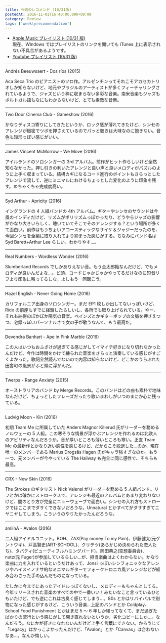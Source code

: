 ```yaml
---
title: 今週のレコメンド (10/31版)
postedAt: 2016-11-01T16:40:00.000+09:00
category: Review
tags: ['weeklyrecommendation']
---
```


- [Apple Music プレイリスト (10/31 版)](https://itunes.apple.com/jp/playlist/jin-zhounorekomendo-10-31ban/idpl.9251ecbae08441cabc56e9eb0757911f)  
  現在、Windows ではプレイリストのリンクを開いても iTunes 上に表示されない不具合があるようです。
- [Youtube プレイリスト (10/31 版)](https://www.youtube.com/playlist?list=PLegnWsUgQayewN9fVClPLzbmkKox%5Fjhwi)

---

Andrés Beeuwsaert - Dos ríos (2015)

Aca Seca Trio のピアニストのソロ作。アルゼンチンってそれこそアカセカトリオしか知らないけど、地元やブラジルのアーティストが多くフィーチャリングされているようで、ジャズという枠に収まらない多彩な音楽。南米音楽もジャズもポルトガル語もなにもわからないけど、とても素敵な音楽。

---

Two Door Cinema Club - Gameshow (2016)

かなりディスコ寄りにしてきたというか、ロック感が薄れてきたけど、シンセのアレンジが緻密でツボを押さえているのでパッと聴きは大味なのに飽きない。音色も矩形っぽい感じがいい。

---

James Vincent McMorrow - We Move (2016)

アイルランドのソロシンガーの 3rd アルバム。前作がヒット作らしいけど全然知らなかった。押し引きの利いたアレンジと良い声と良いメロディがパズルのように上手く収まっている。結構カギになるコード進行のポイントもさらっとしたアレンジで流して、逆にミニマルにおけるちょっとした変化のように印象を残す。めちゃくちゃ完成度高い。

---

Syd Arthur - Apricity (2016)

イングランドの 4 人組バンドの 4th アルバム。ギターやシンセのサウンドは今風のインディだけど、リズムがポリリズムっぽかったり、どうやらジャズの影響がかなり大きいらしく、聴いていてそこでそのアレンジする？という場所が多くて面白い。前作はもうちょいアコースティックなサイケ＆ジャジーだったのを、今回シンセを全編に取り入れてより締まった感じがする。ちなみにバンド名は Syd Barett+Arthur Lee らしい。わかりやす…。

---

Real Numbers - Wordless Wonder (2016)

Slumberland Records でしかありえない音。もう金太郎飴なんだけど、でもメロディが良いんだよな…。ど頭、コードじゃかじゃかやってるだけなのに短音リフより印象に残ってるしな。よしもう一回聴こう。

---

Hazel English - Never Going Home (2016)

カリフォルニア出身のソロシンガー。まだ EP1 枚しか出してないっぽいけど、Ride の前座もすでに経験したらしいし、各所でも取り上げられている。やー、それも納得のぽかぽか陽気の音楽。ペインズとかギターポップの文脈を押さえつつ、宅録っぽいパーソナルさで女の子が歌うなんて、もう最高だ。

---

Devendra Banhart - Ape in Pink Marble (2016)

この人はいつもおふざけが過ぎてる感じがしてイマイチ好きになり切れなかったんだけど、今作は時間をかけて練られた音楽をさらっと演奏している感じがすごくよかった。歌詞全然読んでないので内容は知らないけど、どこかのうらぶれた田舎町の風景がふと頭に浮かんだ。

---

Twerps - Range Anxiety (2015)

オーストラリアのバンド by Merge Records。このバンドはどの曲も素朴で地味なんだけど、ちょっとしたフレーズだったり歌いまわしがいつのまにか心に残っている。

---

Ludvig Moon - Kin (2016)

初期 Team Me に所属していた Anders Magnor Killerud 氏がリーダーを務めるノルウェーの 5 人組。この寒そうな情景が浮かぶアレンジを作れるのは北欧人のアビリティなんだろうか。音が厚いところも薄いところも寒い。正直 Team Me の最新作とかなり近い感性を感じるけど、だからこそ脱退した…のか、現在唯一のメンバーである Marius Drogsås Hagen 氏がキャラ強すぎなのか。もう一つ、元メンバーが今やっている The Hallway も完全に同じ感性で、そちらも最高。

---

CRX - New Skin (2016)

The Strokes のギタリスト Nick Valensi がリーダーを務める 5 人組バンド。リフとかは確かにストロークスで、アレンジも最近のアルバムとあまり変わりないけど、間のとり方が完全にニューウェーブで面白い。シンセの入れ方もストロークではここまでダサくできないだろうな。Unnatural とかすべてがダサすぎてニヤニヤしてしまう。こういうのやりたかったんだろうな。

---

amiinA - Avalon (2016)

二人組アイドルユニット。BOH、ZAX(Pay money To my Pain)、伊藤健太(元ゲントウキ)、戸高賢史(ART-SCHOOL)、クリテツ(あらかじめ決められた恋人たち)、タバティ(ビューティフルハミングバード)、岡田典之(空想委員会)、nutz(元 Fuger)が参加しているらしい…が、担当楽曲はよくわからない。かなり楽曲に力を入れているというだけあって、Jonsi っぽいシンフォニックなアレンジやハイスイノナサ的なミニマルギターでフォークトロニカ風アレンジなどが組み合わさった手の込んだものになっている。

たしかに今までにあったアイドルっぽくないし、メロディーもちゃんとしてる。今年リリースされた音楽のすべての中で一番いい！みたいなこと言っているひともいたけど、でも逆にこれは古臭く感じてしまう…。80s とかはリバイバルで別物になった感じがするけど、こういう音楽…上記のバンドとか Coldplay、School Food Punishment とかはまだ 5 ～ 6 年しか経ってなくて、まだ過ぎたばかりの流行という感じがして開き直れないというか、劣化コピーにしか…。なんだろう。なにかが好きになれないんだけど上手く言葉にできない。かろうじて「Legacy」はかっこよかったんだけど、「Avalon」とか「Canvas」は合わないなあ…。なんか悔しい。
